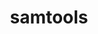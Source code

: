 ---
title: "samtools"
layout: cache
categories: [package, v0.18.1]
meta: {"versions": ["1.14"], "compilers": ["gcc@=7.3.1"], "oss": ["amzn2"], "platforms": ["linux"], "targets": ["aarch64", "graviton2", "x86_64_v3", "x86_64_v4"], "stacks": ["aws-isc", "aws-isc-aarch64", "root"], "num_specs": 4, "num_specs_by_stack": {"aws-isc": 2, "root": 4, "aws-isc-aarch64": 2}}
spec_details: [{"hash": "tt2jjcpdbbe6427vmpocaumvnvibn2dt", "compiler": "gcc@=7.3.1", "versions": ["1.14"], "os": "amzn2", "platform": "linux", "target": "x86_64_v4", "variants": [], "stacks": ["aws-isc", "root"], "size": "-", "tarball": "https://binaries.spack.io/releases/v0.18.1/build_cache/linux-amzn2-x86_64_v4/gcc-7.3.1/samtools-1.14/linux-amzn2-x86_64_v4-gcc-7.3.1-samtools-1.14-tt2jjcpdbbe6427vmpocaumvnvibn2dt.spack"}, {"hash": "iqvhpuu6yiay7tzcsimg7mr5pu7x6wrm", "compiler": "gcc@=7.3.1", "versions": ["1.14"], "os": "amzn2", "platform": "linux", "target": "x86_64_v3", "variants": [], "stacks": ["aws-isc", "root"], "size": "-", "tarball": "https://binaries.spack.io/releases/v0.18.1/build_cache/linux-amzn2-x86_64_v3/gcc-7.3.1/samtools-1.14/linux-amzn2-x86_64_v3-gcc-7.3.1-samtools-1.14-iqvhpuu6yiay7tzcsimg7mr5pu7x6wrm.spack"}, {"hash": "7slybgyf2tvfhcvou5ni3oiu56da7s6k", "compiler": "gcc@=7.3.1", "versions": ["1.14"], "os": "amzn2", "platform": "linux", "target": "aarch64", "variants": [], "stacks": ["root", "aws-isc-aarch64"], "size": "-", "tarball": "https://binaries.spack.io/releases/v0.18.1/build_cache/linux-amzn2-aarch64/gcc-7.3.1/samtools-1.14/linux-amzn2-aarch64-gcc-7.3.1-samtools-1.14-7slybgyf2tvfhcvou5ni3oiu56da7s6k.spack"}, {"hash": "5rkvubd62rmewn5td5neo66uvxqzhwmw", "compiler": "gcc@=7.3.1", "versions": ["1.14"], "os": "amzn2", "platform": "linux", "target": "graviton2", "variants": [], "stacks": ["root", "aws-isc-aarch64"], "size": "-", "tarball": "https://binaries.spack.io/releases/v0.18.1/build_cache/linux-amzn2-graviton2/gcc-7.3.1/samtools-1.14/linux-amzn2-graviton2-gcc-7.3.1-samtools-1.14-5rkvubd62rmewn5td5neo66uvxqzhwmw.spack"}]
---
